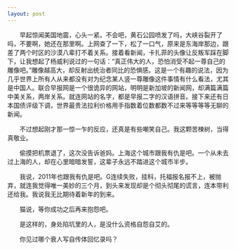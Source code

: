 ```yaml
---
layout: post
---
```

　　早起惊闻美国地震，心头一紧。不会吧，黄石公园喷发了吗，大峡谷裂开了吗，不要啊，她还在那里啊。上网查了一下，松了一口气，原来是东海岸那边，跟差了两个时区的沙漠八辈打不着关系。接着看新闻，卡扎菲的头像让反叛军踩在脚下，让我想起了杨威利说过的一句话：“真正伟大的人，恐怕消受不起一尊自己的雕像吧。”雕像越高大，却反射出统治者同比的恐惧感。这是一个有趣的说法，因为几乎世界上所有人从来都没有对为纪念某人竖一尊雕像这件事情有什么看法，尤其是中国人。联合早报网是一个很诡异的网站，明明是新加坡的新闻网，却满篇满篇中美关系，两岸关系。就连网站的名字，都是早报二字的汉语拼音。接下来还有日本国债评级下调，世界最贵法拉利价格用手指数着位数都数不过来等等等等无聊的新闻。

　　不过想起刚才那一惊一乍的反应，还真是有些嘲笑自己。我这颗苦楝树，当得真敬业。

　　偷摸把机票退了，这次没告诉爸妈。上海这个城市跟我有仇是吧。一个从未去过上海的人，却在心里暗暗发誓，这辈子永远不踏进这个城市半步。

　　我说，2011年也跟我有仇是吧。G连续失败，挂科，托福报名报不上，被抛弃，就连我觉得唯一美妙的三个月，到头来发现却是个彻头彻尾的谎言，连本带利还给我。我说我无比期待着新年的到来。

　　猫说，等你成功之后再来抱怨吧。

　　是这样的，身处陷坑里的人，是没什么资格自怨自艾的。

　　你见过哪个衰人写自传体回忆录吗？
